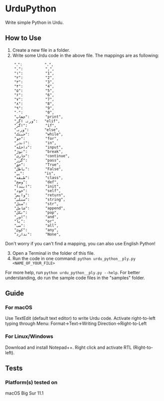 # UrduPython
Write simple Python in Urdu.

## How to Use
1. Create a new file in a folder.
2. Write some Urdu code in the above file.
The mappings are as following:
```
    "۔":          ".",
    "،":          ",",
    "۱":          "1",
    "۲":          "2",
    "۳":          "3",
    "۴":          "4",
    "۵":          "5",
    "۶":          "6",
    "۷":          "7",
    "۸":          "8",
    "۹":          "9",
    "۰":          "0",
    "چھاپ":       "print",
    "ورنہ اگر":   "elif",
    "اگر":        "if",
    "ورنہ":       "else",
    "جبتک":       "while",
    "جو":         "for",
    "اندر":       "in", 
    "داخله":      "input",
    "توڑ":        "break",
    "جاری":       "continue",
    "گزر":        "pass",
    "حق":         "True",
    "باطل":       "False",
    "ہے":         "is",
    "طبقه":       "class",
    "وضح":        "def",
    "ابتدا":      "init",
    "خود":        "self",
    "واپس":       "return",
    "ستلی":       "string",
    "ستل":        "str",
    "شامل":       "append",
    "نکل":        "pop",
    "اور":        "and",
    "یا":         "or",    
    "سب":         "all",
    "کوئ":        "any",
    "ندارد":      "None",
```
Don't worry if you can't find a mapping, you can also use English Python!

3. Open a Terminal in the folder of this file.
4. Run the code in one command: ```python urdu_python__ply.py <NAME_OF_YOUR_FILE>```

For more help, run ```python urdu_python__ply.py --help```. For better understanding, do run the sample code files in the "samples" folder.

## Guide
### For macOS
Use TextEdit (default text editor) to write Urdu code. Activate right-to-left typing through Menu: Format->Text->Writing Direction->Right-to-Left

### For Linux/Windows
Download and install Notepad++. Right click and activate RTL (Right-to-left).

## Tests
### Platform(s) tested on
macOS Big Sur 11.1